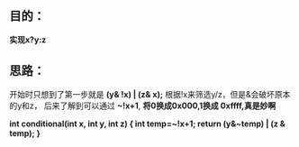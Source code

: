 ## 目的：
**实现x?y:z**
## 思路：
开始时只想到了第一步就是 **(y& !x) | (z& x);** 根据!x来筛选y/z，但是&会破坏原本的y和z，
后来了解到可以通过 **~!x+1**, **将0换成0x000,1换成 0xffff,真是妙啊**

**int conditional(int x, int y, int z) {
	int temp=~!x+1;
  return  (y&~temp) | (z & temp);
}**

